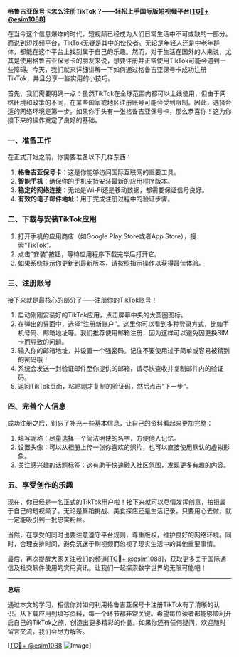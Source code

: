 **格鲁吉亚保号卡怎么注册TikTok？——轻松上手国际版短视频平台[[TG💪+ @esim1088](https://t.me/s/esim1088)]**

在当今这个信息爆炸的时代，短视频已经成为人们日常生活中不可或缺的一部分。而说到短视频平台，TikTok无疑是其中的佼佼者。无论是年轻人还是中老年群体，都能在这个平台上找到属于自己的乐趣。然而，对于生活在国外的人来说，尤其是使用格鲁吉亚保号卡的朋友来说，想要注册并正常使用TikTok可能会遇到一些障碍。今天，我们就来详细讲解一下如何通过格鲁吉亚保号卡成功注册TikTok，并且分享一些实用的小技巧。

首先，我们需要明确一点：虽然TikTok在全球范围内都可以上线使用，但由于网络环境和政策的不同，在某些国家或地区注册账号可能会受到限制。因此，选择合适的网络环境是第一步。如果你手头有一张格鲁吉亚保号卡，那么恭喜你！这为你接下来的操作奠定了良好的基础。

### 一、准备工作

在正式开始之前，你需要准备以下几样东西：

1. **格鲁吉亚保号卡**：这是你能够访问国际互联网的重要工具。
2. **智能手机**：确保你的手机支持安装最新的应用程序版本。
3. **稳定的网络连接**：无论是Wi-Fi还是移动数据，都需要保证信号良好。
4. **有效的电子邮件地址**：用于完成注册过程中的验证步骤。

### 二、下载与安装TikTok应用

1. 打开手机的应用商店（如Google Play Store或者App Store），搜索“TikTok”。
2. 点击“安装”按钮，等待应用程序下载完毕后打开它。
3. 如果系统提示你更新到最新版本，请按照指示操作以获得最佳体验。

### 三、注册账号

接下来就是最核心的部分了——注册你的TikTok账号！

1. 启动刚刚安装好的TikTok应用，点击屏幕中央的大圆圈图标。
2. 在弹出的界面中，选择“注册新账户”。这里你可以看到多种登录方式，比如手机号码、邮箱地址等。我们推荐使用邮箱注册，因为这样可以避免因更换SIM卡而导致的问题。
3. 输入你的邮箱地址，并设置一个强密码。记住不要使用过于简单或容易被猜到的密码哦！
4. 系统会发送一封验证邮件至你提供的邮箱，请尽快查收并复制邮件内的验证码。
5. 返回TikTok页面，粘贴刚才复制的验证码，然后点击“下一步”。

### 四、完善个人信息

成功注册之后，别忘了补充一些基本信息，让自己的资料看起来更加完整：

1. 填写昵称：尽量选择一个简洁明快的名字，方便他人记忆。
2. 设置头像：可以从相册上传一张你喜欢的照片，也可以直接使用默认的虚拟形象。
3. 关注感兴趣的话题标签：这有助于快速融入社区氛围，发现更多有趣的内容。

### 五、享受创作的乐趣

现在，你已经是一名正式的TikTok用户啦！接下来就可以尽情发挥创意，拍摄属于自己的短视频了。无论是舞蹈挑战、美食探店还是生活记录，只要用心去做，就一定能吸引到一批忠实粉丝。

当然，在享受的同时也要注意遵守平台规则，尊重版权，维护良好的网络环境。同时，合理安排时间，避免沉迷于刷视频而忽视了现实生活中的其他重要事情。

最后，再次提醒大家关注我们的频道[[TG💪+ @esim1088](https://t.me/s/esim1088)]，获取更多关于国际通信及社交软件使用的实用资讯。让我们一起探索数字世界的无限可能吧！

---

**总结**

通过本文的学习，相信你对如何利用格鲁吉亚保号卡注册TikTok有了清晰的认识。从下载应用到填写资料，每一个环节都非常关键。希望每位读者都能够顺利开启自己的TikTok之旅，创造出更多精彩的作品。如果你还有任何疑问，欢迎随时留言交流，我们会尽力解答。

[[TG💪+ @esim1088](https://t.me/s/esim1088) ![Image](https://i.postimg.cc/4NQfJmqS/Snipaste-2025-05-13-00-14-12.png)]